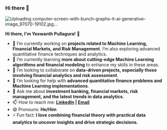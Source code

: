 ### Hi there 👋
![Uploading computer-screen-with-bunch-graphs-it-ai-generative-image_97070-19102.jpg…]()

**Hi there, I'm Yeswanth Pullagura!** 👋

- 🔭 I’m currently working on **projects related to Machine Learning, Financial Markets, and Risk Management**. I’m also exploring advanced quantitative finance techniques and analytics.
- 🌱 I’m currently learning **more about cutting-edge Machine Learning algorithms and financial modeling** to enhance my skills in these areas.
- 👯 I’m looking to collaborate on **data-driven projects, especially those involving financial analytics and risk assessment**.
- 🤔 I’m looking for help with **advanced quantitative finance problems and Machine Learning implementations**.
- 💬 Ask me about **investment banking, financial markets, risk management, and the latest trends in data analytics**.
- 📫 How to reach me: **[LinkedIn](https://www.linkedin.com/in/yeswanthpullagura/) | [Email](mailto:Yesh10015@gamil.com)**
- 😄 Pronouns: **He/Him**
- ⚡ Fun fact: **I love combining financial theory with practical data analytics to uncover insights and drive strategic decisions.**


